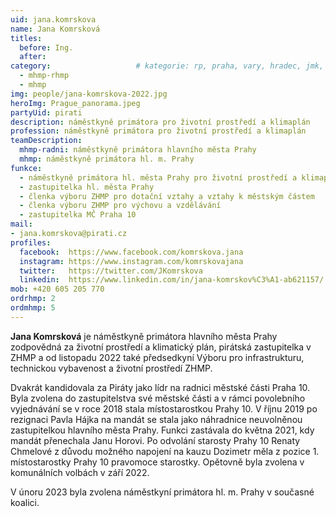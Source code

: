 ```yaml
---
uid: jana.komrskova
name: Jana Komrsková
titles:
  before: Ing. 
  after:
category:                 	# kategorie: rp, praha, vary, hradec, jmk, senat
  - mhmp-rhmp
  - mhmp
img: people/jana-komrskova-2022.jpg
heroImg: Prague_panorama.jpeg
partyUid: pirati
description: náměstkyně primátora pro životní prostředí a klimaplán
profession: náměstkyně primátora pro životní prostředí a klimaplán
teamDescription:
  mhmp-radni: náměstkyně primátora hlavního města Prahy
  mhmp: náměstkyně primátora hl. m. Prahy
funkce:
  - náměstkyně primátora hl. města Prahy pro životní prostředí a klimaplán
  - zastupitelka hl. města Prahy 
  - členka výboru ZHMP pro dotační vztahy a vztahy k městským částem 
  - členka výboru ZHMP pro výchovu a vzdělávání
  - zastupitelka MČ Praha 10
mail:
- jana.komrskova@pirati.cz
profiles:
  facebook:  https://www.facebook.com/komrskova.jana
  instagram: https://www.instagram.com/komrskovajana
  twitter:   https://twitter.com/JKomrskova
  linkedin:  https://www.linkedin.com/in/jana-komrskov%C3%A1-ab621157/
mob: +420 605 205 770
ordrhmp: 2
ordmhmp: 5
---
```


**Jana Komrsková** je náměstkyně primátora hlavního města Prahy zodpovědná za životní prostředí a klimatický plán, pirátská zastupitelka v ZHMP a od listopadu 2022 také předsedkyní Výboru pro infrastrukturu, technickou vybavenost a životní prostředí ZHMP.

Dvakrát kandidovala za Piráty jako lídr na radnici městské části Praha 10. Byla zvolena do zastupitelstva své městské části a v rámci povolebního vyjednávání se v roce 2018 stala místostarostkou Prahy 10. V říjnu 2019 po rezignaci Pavla Hájka na mandát se stala jako náhradnice neuvolněnou zastupitelkou hlavního města Prahy. Funkci zastávala do května 2021, kdy mandát přenechala Janu Horovi. Po odvolání starosty Prahy 10 Renaty Chmelové z důvodu možného napojení na kauzu Dozimetr měla z pozice 1. místostarostky Prahy 10 pravomoce starostky. Opětovně byla zvolena v komunálních volbách v září 2022.

V únoru 2023 byla zvolena náměstkyní primátora hl. m. Prahy v současné koalici.
